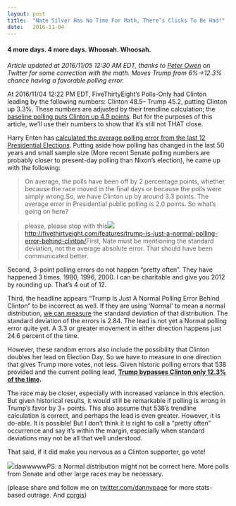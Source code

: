 ```yaml
---
layout:	post
title:	"Nate Silver Has No Time For Math, There’s Clicks To Be Had!"
date:	2016-11-04
---
```


  #### 4 more days. 4 more days. Whoosah. Whoosah.

*Article updated at 2016/11/05 12:30 AM EDT, thanks to *[*Peter Owen*](http://_PeteOwen)* on Twitter for some correction with the math. Moves Trump from 6%->12.3% chance having a favorable polling error.*

At 2016/11/04 12:22 PM EDT, FiveThirtyEight’s Polls-Only had Clinton leading by the following numbers: Clinton 48.5– Trump 45.2, putting Clinton up 3.3%. These numbers are adjusted by their trendline calculation; the [baseline polling puts Clinton up 4.9 points](https://twitter.com/nataliemjb/status/794595840862064640). But for the purposes of this article, we’ll use their numbers to show that it’s still not THAT close.

Harry Enten has [calculated the average polling error from the last 12 Presidential Elections](http://fivethirtyeight.com/features/trump-is-just-a-normal-polling-error-behind-clinton/). Putting aside how polling has changed in the last 50 years and small sample size (More recent Senate polling numbers are probably closer to present-day polling than Nixon’s election), he came up with the following:


> On average, the polls have been off by 2 percentage points, whether because the race moved in the final days or because the polls were simply wrong.So, we have Clinton up by around 3.3 points. The average error in Presidential public polling is 2.0 points. So what’s going on here?


> [](https://twitter.com/NateSilver538/status/794571867449421829)please, please stop with this![](/img/1*xYKyKt_IfapFP5f7GOcxbQ.png)<http://fivethirtyeight.com/features/trump-is-just-a-normal-polling-error-behind-clinton/>First, Nate must be mentioning the standard deviation, not the average absolute error. That should have been communicated better.

Second, 3-point polling errors do not happen “pretty often”. They have happened 3 times. 1980, 1996, 2000. I can be charitable and give you 2012 by rounding up. That’s 4 out of 12.

Third, the headline appears “Trump Is Just A Normal Polling Error Behind Clinton” to be incorrect as well. If they are using ‘Normal’ to mean a normal distribution, [we can measure](https://www.wolframalpha.com/input/?i=%5B0.5,1.8,0.8,-7.2,-1,1.4,-0.1,-3.3,3.4,-0.9,-0.3,2.7%5D) the standard deviation of that distribution. The standard deviation of the errors is 2.84. The lead is not yet a Normal polling error quite yet. A 3.3 or greater movement in either direction happens just 24.6 percent of the time.

However, these random errors also include the possibility that Clinton doubles her lead on Election Day. So we have to measure in one direction that gives Trump more votes, not less. Given historic polling errors that 538 provided and the current polling lead, [**Trump bypasses Clinton only 12.3% of the time**](https://www.wolframalpha.com/input/?i=normal+distribution,+mean%3D0,+sd%3D2.854,+X%3C-3.3)**.**

The race may be closer, especially with increased variance in this election. But given historical results, it would still be remarkable if polling is wrong in Trump’s favor by 3+ points. This also assume that 538’s trendline calculation is correct, and perhaps the lead is even greater. However, it is do-able. It is possible! But I don’t think it is right to call a “pretty often” occurrence and say it’s within the margin, especially when standard deviations may not be all that well understood.

That said, if it did make you nervous as a Clinton supporter, go vote!

![](/img/1*1zqT4tDptnHXr5R35bgPlg.gif)dawwwwwPS: a Normal distribution might not be correct here. More polls from Senate and other large races may be necessary.

(please share and follow me on [twitter.com/dannypage](http://twitter.com/dannypage) for more stats-based outrage. And [corgis](https://twitter.com/DannyPage/status/761645252251910144))

  